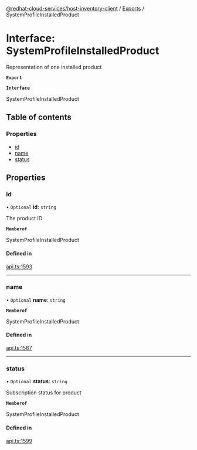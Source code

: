 [@redhat-cloud-services/host-inventory-client](../README.md) / [Exports](../modules.md) / SystemProfileInstalledProduct

# Interface: SystemProfileInstalledProduct

Representation of one installed product

**`Export`**

**`Interface`**

SystemProfileInstalledProduct

## Table of contents

### Properties

- [id](SystemProfileInstalledProduct.md#id)
- [name](SystemProfileInstalledProduct.md#name)
- [status](SystemProfileInstalledProduct.md#status)

## Properties

### id

• `Optional` **id**: `string`

The product ID

**`Memberof`**

SystemProfileInstalledProduct

#### Defined in

[api.ts:1593](https://github.com/RedHatInsights/javascript-clients/blob/master/packages/host-inventory/api.ts#L1593)

___

### name

• `Optional` **name**: `string`

**`Memberof`**

SystemProfileInstalledProduct

#### Defined in

[api.ts:1587](https://github.com/RedHatInsights/javascript-clients/blob/master/packages/host-inventory/api.ts#L1587)

___

### status

• `Optional` **status**: `string`

Subscription status for product

**`Memberof`**

SystemProfileInstalledProduct

#### Defined in

[api.ts:1599](https://github.com/RedHatInsights/javascript-clients/blob/master/packages/host-inventory/api.ts#L1599)
